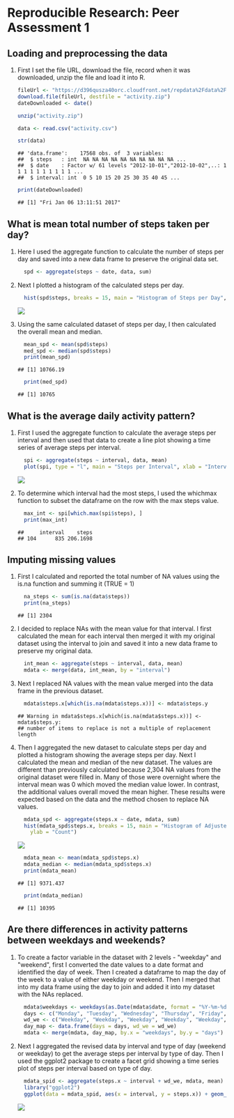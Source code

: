 # Reproducible Research: Peer Assessment 1


## Loading and preprocessing the data
1. First I set the file URL, download the file, record when it was downloaded, unzip the file and load it into R.
    
    ```r
    fileUrl <- "https://d396qusza40orc.cloudfront.net/repdata%2Fdata%2Factivity.zip"
    download.file(fileUrl, destfile = "activity.zip")
    dateDownloaded <- date()
    
    unzip("activity.zip")
    
    data <- read.csv("activity.csv")
    
    str(data)
    ```
    
    ```
    ## 'data.frame':	17568 obs. of  3 variables:
    ##  $ steps   : int  NA NA NA NA NA NA NA NA NA NA ...
    ##  $ date    : Factor w/ 61 levels "2012-10-01","2012-10-02",..: 1 1 1 1 1 1 1 1 1 1 ...
    ##  $ interval: int  0 5 10 15 20 25 30 35 40 45 ...
    ```
    
    ```r
    print(dateDownloaded)
    ```
    
    ```
    ## [1] "Fri Jan 06 13:11:51 2017"
    ```

## What is mean total number of steps taken per day?
1. Here I used the aggregate function to calculate the number of steps per day and saved into a new data frame to preserve the original data set.
    
    ```r
      spd <- aggregate(steps ~ date, data, sum)
    ```

2. Next I plotted a histogram of the calculated steps per day.
    
    ```r
      hist(spd$steps, breaks = 15, main = "Histogram of Steps per Day", xlab = "Steps", ylab ="Count")
    ```
    
    ![](PA1_template_files/figure-html/unnamed-chunk-3-1.png)<!-- -->

3. Using the same calculated dataset of steps per day, I then calculated the overall mean and median.
    
    ```r
      mean_spd <- mean(spd$steps)
      med_spd <- median(spd$steps)
      print(mean_spd)
    ```
    
    ```
    ## [1] 10766.19
    ```
    
    ```r
      print(med_spd)
    ```
    
    ```
    ## [1] 10765
    ```

## What is the average daily activity pattern?
1. First I used the aggregate function to calculate the average steps per interval and then used that data to create a line plot showing a time series of average steps per interval.
    
    ```r
      spi <- aggregate(steps ~ interval, data, mean)
      plot(spi, type = "l", main = "Steps per Interval", xlab = "Interval", ylab = "Steps")
    ```
    
    ![](PA1_template_files/figure-html/unnamed-chunk-5-1.png)<!-- -->

2. To determine which interval had the most steps, I used the whichmax function to subset the dataframe on the row with the max steps value.
    
    ```r
      max_int <- spi[which.max(spi$steps), ]
      print(max_int)
    ```
    
    ```
    ##     interval    steps
    ## 104      835 206.1698
    ```

## Imputing missing values
1. First I calculated and reported the total number of NA values using the is.na function and summing it (TRUE = 1)
    
    ```r
      na_steps <- sum(is.na(data$steps))
      print(na_steps)
    ```
    
    ```
    ## [1] 2304
    ```

2. I decided to replace NAs with the mean value for that interval.  I first calculated the mean for each interval then merged it with my original dataset using the interval to join and saved it into a new data frame to preserve my original data.
    
    ```r
      int_mean <- aggregate(steps ~ interval, data, mean)
      mdata <- merge(data, int_mean, by = "interval")
    ```

3. Next I replaced NA values with the mean value merged into the data frame in the previous dataset.
    
    ```r
      mdata$steps.x[which(is.na(mdata$steps.x))] <- mdata$steps.y
    ```
    
    ```
    ## Warning in mdata$steps.x[which(is.na(mdata$steps.x))] <- mdata$steps.y:
    ## number of items to replace is not a multiple of replacement length
    ```

4. Then I aggregated the new dataset to calculate steps per day and plotted a histogram showing the average steps per day.  Next I calculated the mean and median of the new dataset.  The values are different than previously calculated because 2,304 NA values from the original dataset were filled in.  Many of those were overnight where the interval mean was 0 which moved the median value lower. In contrast, the additional values overall moved the mean higher. These results were expected based on the data and the method chosen to replace NA values.
    
    ```r
      mdata_spd <- aggregate(steps.x ~ date, mdata, sum) 
      hist(mdata_spd$steps.x, breaks = 15, main = "Histogram of Adjusted Steps per Day", xlab = "Adjusted Steps", 
        ylab = "Count")
    ```
    
    ![](PA1_template_files/figure-html/unnamed-chunk-10-1.png)<!-- -->
    
    ```r
      mdata_mean <- mean(mdata_spd$steps.x)
      mdata_median <- median(mdata_spd$steps.x)
      print(mdata_mean)
    ```
    
    ```
    ## [1] 9371.437
    ```
    
    ```r
      print(mdata_median)
    ```
    
    ```
    ## [1] 10395
    ```

## Are there differences in activity patterns between weekdays and weekends?
1. To create a factor variable in the dataset with 2 levels - "weekday" and "weekend", first I converted the date values to a date format and identified the day of week. Then I created a dataframe to map the day of the week to a value of either weekday or weekend. Then I merged that into my data frame using the day to join and added it into my dataset with the NAs replaced.
    
    ```r
      mdata$weekdays <- weekdays(as.Date(mdata$date, format = "%Y-%m-%d"))
      days <- c("Monday", "Tuesday", "Wednesday", "Thursday", "Friday", "Saturday","Sunday")
      wd_we <- c("Weekday", "Weekday", "Weekday", "Weekday", "Weekday", "Weekend", "Weekend")
      day_map <- data.frame(days = days, wd_we = wd_we)
      mdata <- merge(mdata, day_map, by.x = "weekdays", by.y = "days")
    ```

2. Next I aggregated the revised data by interval and type of day (weekend or weekday) to get the average steps per interval by type of day.  Then I used the ggplot2 package to create a facet grid showing a time series plot of steps per interval based on type of day.
    
    ```r
      mdata_spid <- aggregate(steps.x ~ interval + wd_we, mdata, mean)
      library("ggplot2")
      ggplot(data = mdata_spid, aes(x = interval, y = steps.x)) + geom_line() + facet_grid(wd_we ~.) + ggtitle("Average Steps per Interval by Day Type") + xlab("Interval") + ylab("Steps")
    ```
    
    ![](PA1_template_files/figure-html/unnamed-chunk-12-1.png)<!-- -->
  
